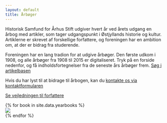 ```yaml
---
layout: default
title: Årbøger
---
```


<div class="yearbook-intro">
    <div>
        <p>Historisk Samfund for Århus Stift udgiver hvert år ved årets udgang en årbog med artikler, som tager udgangspunkt i Østjyllands historie og kultur. Artiklerne er skrevet af forskellige forfattere, og foreningen har en ambition om, at der er bidrag fra studerende.</p>
        <p>Foreningen har en lang tradion for at udgive årbøger. Den første udkom i 1908, og alle årbøger fra 1908 til 2015 er digitaliseret. Tryk på en forside nedenfor, og få indholdsfortegnelser fra de seneste års årbøger frem. <a href="{{ 'artikler' | relative_url }}">Søg i artikelbasen</a></p>
    </div>
    <div>
        <p>Hvis du har lyst til at bidrage til årbogen, kan du <a href="{{ 'kontakt' | relative_url }}">kontakte os via kontaktformularen</a></p>
        <p><a href="{{ 'assets/Forfattervejledning_2025.pdf' | relative_url }}">Se vejledningen til forfattere</a></p>
    </div>
</div>

<div class="yearbook-list">
    {% for book in site.data.yearbooks %}
    <div>
        <a href="{{ book.url | relative_url }}">
            <img src="{{ book.image_front_url | relative_url }}" />
        </a>
    </div>
    {% endfor %}
</div>
